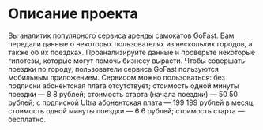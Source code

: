 # Описание проекта

Вы аналитик популярного сервиса аренды самокатов GoFast. Вам передали данные о некоторых пользователях из нескольких городов, а также об их поездках. Проанализируйте данные и проверьте некоторые гипотезы, которые могут помочь бизнесу вырасти.
Чтобы совершать поездки по городу, пользователи сервиса GoFast пользуются мобильным приложением. Сервисом можно пользоваться:
без подписки
абонентская плата отсутствует;
стоимость одной минуты поездки — 
8
8 рублей;
стоимость старта (начала поездки) — 
50
50 рублей;
с подпиской Ultra
абонентская плата — 
199
199 рублей в месяц;
стоимость одной минуты поездки — 
6
6 рублей;
стоимость старта — бесплатно.